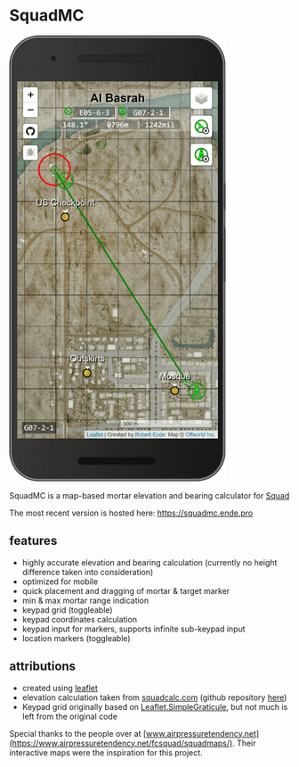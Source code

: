# SquadMC

![Nexus 6 Screenshot](./public/images/nexus6_screenshot.png)

SquadMC is a map-based mortar elevation and bearing calculator for [Squad](http://joinsquad.com/)

The most recent version is hosted here: https://squadmc.ende.pro

## features
 * highly accurate elevation and bearing calculation (currently no height difference taken into consideration)
 * optimized for mobile
 * quick placement and dragging of mortar & target marker
 * min & max mortar range indication
 * keypad grid (toggleable)
 * keypad coordinates calculation
 * keypad input for markers, supports infinite sub-keypad input
 * location markers (toggleable)

## attributions
 * created using [leaflet](http://leafletjs.com/)
 * elevation calculation taken from [squadcalc.com](https://squadcalc.com/) (github repository [here](https://github.com/lorenmh/sc-react))
 * Keypad grid originally based on [Leaflet.SimpleGraticule](https://github.com/ablakey/Leaflet.SimpleGraticule), but not much is left from the original code

Special thanks to the people over at [www.airpressuretendency.net](https://www.airpressuretendency.net/fcsquad/squadmaps/). Their interactive maps were the inspiration for this project.
